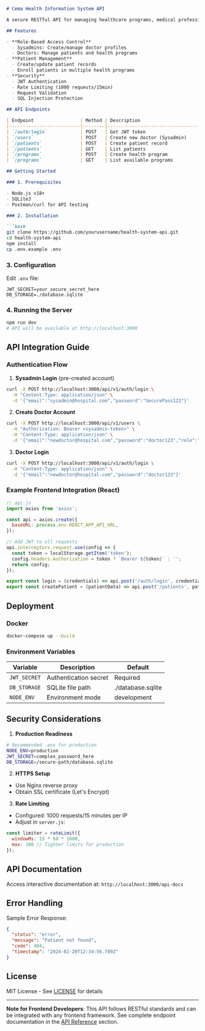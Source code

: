 ```markdown
# Cema Health Information System API

A secure RESTful API for managing healthcare programs, medical professionals, and patient enrollment. Built with Node.js, Express, and Sequelize (SQLite).

## Features

- **Role-Based Access Control**
  - Sysadmins: Create/manage doctor profiles
  - Doctors: Manage patients and health programs
- **Patient Management**
  - Create/update patient records
  - Enroll patients in multiple health programs
- **Security**
  - JWT Authentication
  - Rate Limiting (1000 requests/15min)
  - Request Validation
  - SQL Injection Protection

## API Endpoints

| Endpoint                 | Method | Description                     | Access       |
|--------------------------|--------|---------------------------------|--------------|
| `/auth/login`            | POST   | Get JWT token                   | Public       |
| `/users`                 | POST   | Create new doctor (Sysadmin)    | Sysadmin     |
| `/patients`              | POST   | Create patient record           | Doctor       |
| `/patients`              | GET    | List patients                   | Doctor/Admin |
| `/programs`              | POST   | Create health program           | Doctor/Admin |
| `/programs`              | GET    | List available programs         | Authenticated|

## Getting Started

### 1. Prerequisites

- Node.js v18+
- SQLite3
- Postman/curl for API testing

### 2. Installation

```bash
git clone https://github.com/yourusername/health-system-api.git
cd health-system-api
npm install
cp .env.example .env
```

### 3. Configuration

Edit `.env` file:
```env
JWT_SECRET=your_secure_secret_here
DB_STORAGE=./database.sqlite
```

### 4. Running the Server
```bash
npm run dev
# API will be available at http://localhost:3000
```

## API Integration Guide

### Authentication Flow
1. **Sysadmin Login** (pre-created account)
```bash
curl -X POST http://localhost:3000/api/v1/auth/login \
  -H "Content-Type: application/json" \
  -d '{"email":"sysadmin@hospital.com","password":"SecurePass123"}'
```

2. **Create Doctor Account**
```bash
curl -X POST http://localhost:3000/api/v1/users \
  -H "Authorization: Bearer <sysadmin-token>" \
  -H "Content-Type: application/json" \
  -d '{"email":"newdoctor@hospital.com","password":"doctor123","role":"doctor"}'
```

3. **Doctor Login**
```bash
curl -X POST http://localhost:3000/api/v1/auth/login \
  -H "Content-Type: application/json" \
  -d '{"email":"newdoctor@hospital.com","password":"doctor123"}'
```

### Example Frontend Integration (React)
```javascript
// api.js
import axios from 'axios';

const api = axios.create({
  baseURL: process.env.REACT_APP_API_URL,
});

// Add JWT to all requests
api.interceptors.request.use(config => {
  const token = localStorage.getItem('token');
  config.headers.Authorization = token ? `Bearer ${token}` : '';
  return config;
});

export const login = (credentials) => api.post('/auth/login', credentials);
export const createPatient = (patientData) => api.post('/patients', patientData);
```

## Deployment

### Docker
```bash
docker-compose up --build
```

### Environment Variables
| Variable      | Description                | Default          |
|---------------|----------------------------|------------------|
| `JWT_SECRET`  | Authentication secret      | Required         |
| `DB_STORAGE`  | SQLite file path           | ./database.sqlite|
| `NODE_ENV`    | Environment mode           | development      |

## Security Considerations

1. **Production Readiness**
```bash
# Recommended .env for production
NODE_ENV=production
JWT_SECRET=complex_password_here
DB_STORAGE=/secure-path/database.sqlite
```

2. **HTTPS Setup**
- Use Nginx reverse proxy
- Obtain SSL certificate (Let's Encrypt)

3. **Rate Limiting**
- Configured: 1000 requests/15 minutes per IP
- Adjust in `server.js`:
```javascript
const limiter = rateLimit({
  windowMs: 15 * 60 * 1000,
  max: 100 // Tighter limits for production
});
```

## API Documentation

Access interactive documentation at:
`http://localhost:3000/api-docs`


## Error Handling

Sample Error Response:
```json
{
  "status": "error",
  "message": "Patient not found",
  "code": 404,
  "timestamp": "2024-02-20T12:34:56.789Z"
}
```

## License

MIT License - See [LICENSE](LICENSE) for details

---

**Note for Frontend Developers**: This API follows RESTful standards and can be integrated with any frontend framework. See complete endpoint documentation in the [API Reference](#api-documentation) section.
```

